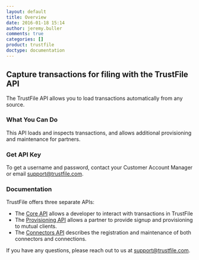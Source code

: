 ```yaml
---
layout: default
title: Overview
date: 2016-01-18 15:14
author: jeremy.buller
comments: true
categories: []
product: trustfile
doctype: documentation
---
```

<h2>Capture transactions for filing with the TrustFile API</h2>
The TrustFile API allows you to load transactions automatically from any source.
<h3>What You Can Do</h3>
This API loads and inspects transactions, and allows additional provisioning and maintenance for partners.
<h3>Get API Key</h3>
To get a username and password, contact your Customer Account Manager or email <a href="mailto:support@trustfile.com">support@trustfile.com</a>.
<h3>Documentation</h3>
TrustFile offers three separate APIs:
<ul>
	<li>The <a href="/trustfile/api-reference/trustfile.html">Core API</a> allows a developer to interact with transactions in TrustFile</li>
	<li>The <a href="/trustfile/api-reference/provisioning.html">Provisioning API</a> allows a partner to provide signup and provisioning to mutual clients.</li>
	<li>The <a href="/trustfile/api-reference/connectors.html">Connectors API</a> describes the registration and maintenance of both connectors and connections.</li>
</ul>
If you have any questions, please reach out to us at <a href="mailto:support@trustfile.com">support@trustfile.com</a>.
